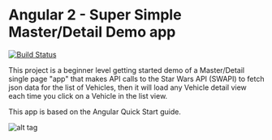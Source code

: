 # Angular 2 - Super Simple Master/Detail Demo app
[![Build Status][travis-badge]][travis-badge-url]

This project is a beginner level getting started demo of a Master/Detail single page "app" that makes API calls to the Star Wars API (SWAPI) to fetch json data for the list of Vehicles, then it will load any Vehicle detail view each time you click on a Vehicle in the list view.

This app is based on the Angular Quick Start guide.

![alt tag](https://www.screencast.com/t/meLqcQo0YE)

[travis-badge]: https://travis-ci.org/angular/quickstart.svg?branch=master
[travis-badge-url]: https://travis-ci.org/angular/quickstart

